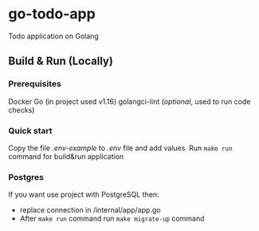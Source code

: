 # go-todo-app
Todo application on Golang

## Build & Run (Locally)

### Prerequisites
Docker
Go (in project used v1.16)
golangci-lint (<i>optional</i>, used to run code checks)

### Quick start
Copy the file <i>.env-example</i> to <i>.env</i> file and add values.
Run `make run` command for build&run application

### Postgres
If you want use project with PostgreSQL then:
- replace connection in /internal/app/app.go
- After `make run` command run `make migrate-up` command 
